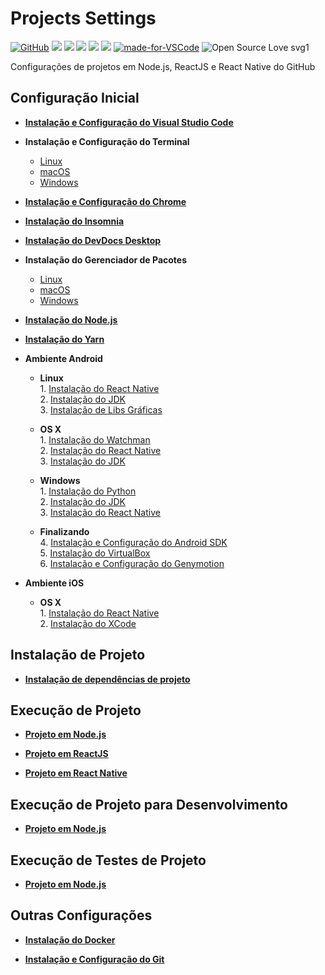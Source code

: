 # Projects Settings

[![GitHub](https://img.shields.io/github/license/mashape/apistatus.svg)](https://github.com/osvaldokalvaitir/projects-settings/blob/master/LICENSE)
![](https://img.shields.io/github/last-commit/osvaldokalvaitir/projects-settings.svg?color=red)
![](https://img.shields.io/github/languages/top/osvaldokalvaitir/projects-settings.svg?color=yellow)
![](https://img.shields.io/github/languages/count/osvaldokalvaitir/projects-settings.svg?color=lightgrey)
![](https://img.shields.io/github/languages/code-size/osvaldokalvaitir/projects-settings.svg)
![](https://img.shields.io/github/repo-size/osvaldokalvaitir/projects-settings.svg?color=blueviolet)
[![made-for-VSCode](https://img.shields.io/badge/Made%20for-VSCode-1f425f.svg)](https://code.visualstudio.com/)
![Open Source Love svg1](https://badges.frapsoft.com/os/v1/open-source.svg?v=103)

Configurações de projetos em Node.js, ReactJS e React Native do GitHub

## Configuração Inicial

- **[Instalação e Configuração do Visual Studio Code](code-editor/visual-studio-code/visual-studio-code.md)**

- **Instalação e Configuração do Terminal**

  - [Linux](terminal/terminal.app.md)
  - [macOS](terminal/terminal.app.md)
  - [Windows](terminal/hyper.md)

- **[Instalação e Configuração do Chrome](browser/chrome/chrome.md)**

- **[Instalação do Insomnia](api/insomnia.md)**

- **[Instalação do DevDocs Desktop](doc/devdocs-desktop.md)**

- **Instalação do Gerenciador de Pacotes**

  - [Linux](package-manager/curl.md)
  - [macOS](package-manager/homebrew.md)
  - [Windows](package-manager/chocolatey.md)

- **[Instalação do Node.js](nodejs/nodejs.md)**

- **[Instalação do Yarn](nodejs/package-managers/yarn.md)**

- **Ambiente Android**

  - **Linux**  
    1\. [Instalação do React Native](nodejs/libs/react-native-cli.md)  
    2\. [Instalação do JDK](sdk/java-development-kit.md)  
    3\. [Instalação de Libs Gráficas](lib/linux.md)

  - **OS X**  
    1\. [Instalação do Watchman](watcher/watchman.md)  
    2\. [Instalação do React Native](nodejs/libs/react-native-cli.md)  
    3\. [Instalação do JDK](sdk/java-development-kit.md)

  - **Windows**  
    1\. [Instalação do Python](programming-language/python.md)  
    2\. [Instalação do JDK](sdk/java-development-kit.md)  
    3\. [Instalação do React Native](nodejs/libs/react-native-cli.md)

  - **Finalizando**  
    4\. [Instalação e Configuração do Android SDK](sdk/android-sdk.md)  
    5\. [Instalação do VirtualBox](virtualization/virtualbox.md)  
    6\. [Instalação e Configuração do Genymotion](virtualization/genymotion.md)

- **Ambiente iOS**

  - **OS X**  
    1\. [Instalação do React Native](nodejs/libs/react-native-cli.md)  
    2\. [Instalação do XCode](ide/xcode.md)

## Instalação de Projeto

- **[Instalação de dependências de projeto](nodejs/nodejs.md)**

## Execução de Projeto

- **[Projeto em Node.js](nodejs/nodejs.md)**

- **[Projeto em ReactJS](nodejs/libs/create-react-app.md)**

- **[Projeto em React Native](nodejs/libs/react-native-cli.md)**

## Execução de Projeto para Desenvolvimento

- **[Projeto em Node.js](nodejs/nodejs.md)**

## Execução de Testes de Projeto

- **[Projeto em Node.js](nodejs/nodejs.md)**

## Outras Configurações

- **[Instalação do Docker](virtualization/docker/docker.md)**

- **[Instalação e Configuração do Git](version-control/git.md)**
